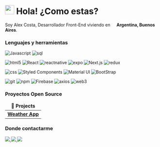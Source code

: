 <h1><img src="https://emojis.slackmojis.com/emojis/images/1531849430/4246/blob-sunglasses.gif?1531849430" width="30"/> Hola! ¿Como estas?</h1>


<p>Soy Alex Costa, Desarrollador Front-End viviendo en <img src="https://github.com/alexcostai/alexcostai/assets/29156155/6166eb47-3b2a-473e-833d-71d448f6c1b8" width="13"/> <b> Argentina, Buenos Aires</b>.

<h3>Lenguajes y herramientas</h3>
<p>
  <img alt="Javascript" src="https://img.shields.io/badge/-Javascript-F7B93E?style=flat-square&logo=typescript&logoColor=white" />
  <img alt="sql" src="https://img.shields.io/badge/-SQL-4479A1?style=flat-square&logo=mysql&logoColor=white" />
  
</p>
<p>
  <img alt="html5" src="https://img.shields.io/badge/-HTML5-E34F26?style=flat-square&logo=html5&logoColor=white" />
  <img alt="React" src="https://img.shields.io/badge/-React-1A8FB7?style=flat-square&logo=react&logoColor=white" />
  <img alt="reactnative" src="https://img.shields.io/badge/-React%20Native-1A8FB7?style=flat-square&logo=react&logoColor=white" />
  <img alt="expo" src="https://img.shields.io/badge/-Expo-000000?style=flat-square&logo=expo&logoColor=white" />
  <img alt="Next.js" src="https://img.shields.io/badge/-NextJs-000000?style=flat-square&logo=next.js&logoColor=white" />
  <img alt="redux" src="https://img.shields.io/badge/-Redux-764ABC?style=flat-square&logo=redux&logoColor=white" />
</p>
<p>
  <img alt="css" src="https://img.shields.io/badge/-CSS-45b8d8?style=flat-square&logo=css3&logoColor=white" />
  <img alt="Styled Components" src="https://img.shields.io/badge/-Styled_Components-db7092?style=flat-square&logo=styled-components&logoColor=white" />
  <img alt="Material UI" src="https://img.shields.io/badge/-Material_UI-007FFF?style=flat-square&logo=mui&logoColor=white" />
  <img alt="BootStrap" src="https://img.shields.io/badge/-Bootstrap-764ABC?style=flat-square&logo=bootstrap&logoColor=white" />
</p>
<p>
  <img alt="git" src="https://img.shields.io/badge/-Git-F05032?style=flat-square&logo=git&logoColor=white" />
  <img alt="npm" src="https://img.shields.io/badge/-NPM-CB3837?style=flat-square&logo=npm&logoColor=white" />
  <img alt="Firebase" src="https://img.shields.io/badge/-Firebase-FB542B?style=flat-square&logo=firebase&logoColor=white" />
  <img alt="axios" src="https://img.shields.io/badge/-Axios-764ABC?style=flat-square&logo=axios&logoColor=white" />
  <img alt="web3" src="https://img.shields.io/badge/-Web3-F16822?style=flat-square&logo=web3dotjs&logoColor=white" />
</p> 
  
<h3>Proyectos Open Source</h3>
<table>
  <thead align="center">
    <tr border: none;>
      <td><b>🎁 Projects</b></td>
    </tr>
  </thead>
  <tbody>
    <tr>
      <td><a href="https://github.com/alexcostai/weather-app"><b>Weather App</b></a></td>
    </tr>
  </tbody>
</table>

<h3>Donde contactarme</h3>
<p>
  <a href="https://alexcostai.github.io/" alt="portfolio" target="_blank">
    <img src="https://img.shields.io/badge/Portafolio-3d3d3d?style=for-the-badge&logo=visualstudiocode&logoColor=white" />
  </a>
  <a href="https://linkedin.com/in/alexcostai" alt="LinkedIn" target="_blank">
    <img src="https://img.shields.io/badge/linkedin-0A66C2?style=for-the-badge&logo=linkedin&logoColor=white" />
  </a>
  <a href="mailto:alexunio28@gmail.com" alt="Gmail" target="_blank">
    <img src="https://img.shields.io/badge/email-EA4335?style=for-the-badge&logo=gmail&logoColor=white" />
  </a>
</p>
